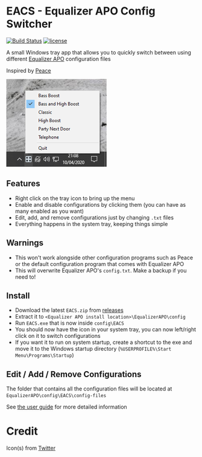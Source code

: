 # EACS - Equalizer APO Config Switcher

[![Build Status](https://github.com/psidex/EACS/workflows/Go%20Build/badge.svg)](https://github.com/psidex/EACS/actions)
[![license](https://img.shields.io/github/license/psidex/EACS.svg)](./LICENSE)

A small Windows tray app that allows you to quickly switch between using different [Equalizer APO](https://sourceforge.net/projects/equalizerapo/) configuration files

Inspired by [Peace](https://sourceforge.net/projects/peace-equalizer-apo-extension/)

![screenshot](screenshot.png)

## Features

- Right click on the tray icon to bring up the menu
- Enable and disable configurations by clicking them (you can have as many enabled as you want)
- Edit, add, and remove configurations just by changing `.txt` files
- Everything happens in the system tray, keeping things simple

## Warnings

- This won't work alongside other configuration programs such as Peace or the default configuration program that comes with Equalizer APO
- This will overwrite Equalizer APO's `config.txt`. Make a backup if you need to!

## Install

- Download the latest `EACS.zip` from [releases](https://github.com/psidex/EACS/releases/latest)
- Extract it to `<Equalizer APO install location>\EqualizerAPO\config`
- Run `EACS.exe` that is now inside `config\EACS`
- You should now have the icon in your system tray, you can now left/right click on it to switch configurations
- If you want it to run on system startup, create a shortcut to the exe and move it to the Windows startup directory (`%USERPROFILE%\Start Menu\Programs\Startup`)

## Edit / Add / Remove Configurations

The folder that contains all the configuration files will be located at `EqualizerAPO\config\EACS\config-files`

See [the user guide](./GUIDE.md) for more detailed information

# Credit

Icon(s) from [Twitter](https://twemoji.twitter.com/)

